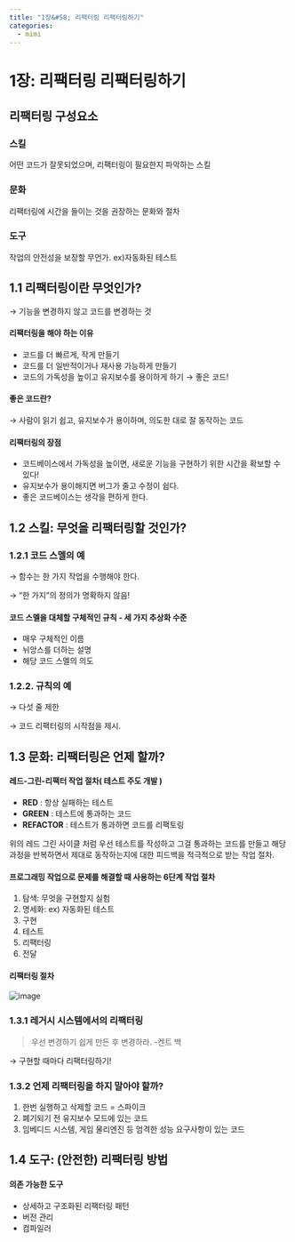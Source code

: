 ```yaml
---
title: "1장&#58; 리팩터링 리팩터링하기"
categories:
  - mimi
---
```


# 1장: 리팩터링 리팩터링하기

## 리팩터링 구성요소

### 스킬

어떤 코드가 잘못되었으며, 리팩터링이 필요한지 파악하는 스킬

### 문화

리팩터링에 시간을 들이는 것을 권장하는 문화와 절차

### 도구

작업의 안전성을 보장할 무언가. ex)자동화된 테스트

## 1.1 리팩터링이란 무엇인가?

→ 기능을 변경하지 않고 코드를 변경하는 것

#### 리팩터링을 해야 하는 이유

- 코드를 더 빠르게, 작게 만들기
- 코드를 더 일반적이거나 재사용 가능하게 만들기
- 코드의 가독성을 높이고 유지보수를 용이하게 하기 → 좋은 코드!

#### 좋은 코드란?

→ 사람이 읽기 쉽고, 유지보수가 용이하며, 의도한 대로 잘 동작하는 코드

#### 리팩터링의 장점

- 코드베이스에서 가독성을 높이면, 새로운 기능을 구현하기 위한 시간을 확보할 수 있다!
- 유지보수가 용이해지면 버그가 줄고 수정이 쉽다.
- 좋은 코드베이스는 생각을 편하게 한다.

## 1.2 스킬: 무엇을 리팩터링할 것인가?

### 1.2.1 코드 스멜의 예

→ 함수는 한 가지 작업을 수행해야 한다.

→ “한 가지”의 정의가 명확하지 않음!

#### 코드 스멜을 대체할 구체적인 규칙 - 세 가지 추상화 수준

- 매우 구체적인 이름
- 뉘앙스를 더하는 설명
- 해당 코드 스멜의 의도

### 1.2.2. 규칙의 예

→ 다섯 줄 제한

→ 코드 리팩터링의 시작점을 제시.

## 1.3 문화: 리팩터링은 언제 할까?

#### 레드-그린-리팩터 작업 절차( 테스트 주도 개발 )

- **RED** : 항상 실패하는 테스트
- **GREEN** : 테스트에 통과하는 코드
- **REFACTOR** : 테스트가 통과하면 코드를 리팩토링

위의 레드 그린 사이클 처럼 우선 테스트를 작성하고 그걸 통과하는 코드를 만들고 해당 과정을 반복하면서 제대로 동작하는지에 대한 피드백을 적극적으로 받는 작업 절차.

#### 프로그래밍 작업으로 문제를 해결할 때 사용하는 6단계 작업 절차

1. 탐색: 무엇을 구현할지 실험
2. 명세화: ex) 자동화된 테스트
3. 구현
4. 테스트
5. 리팩터링
6. 전달

#### 리팩터링 절차

![image](https://github.com/FiveLinesofCodeStudy/docs/assets/62527898/77db935b-9d9d-4ffb-8098-70251f8803d3)


### 1.3.1 레거시 시스템에서의 리팩터링

> 우선 변경하기 쉽게 만든 후 변경하라.              -켄트 백
> 

→ 구현할 때마다 리팩터링하기!

### 1.3.2 언제 리팩터링을 하지 말아야 할까?

1. 한번 실행하고 삭제할 코드 = 스파이크
2. 폐기되기 전 유지보수 모드에 있는 코드
3. 임베디드 시스템, 게임 물리엔진 등 엄격한 성능 요구사항이 있는 코드

## 1.4 도구: (안전한) 리팩터링 방법

#### 의존 가능한 도구

- 상세하고 구조화된 리팩터링 패턴
- 버전 관리
- 컴파일러
